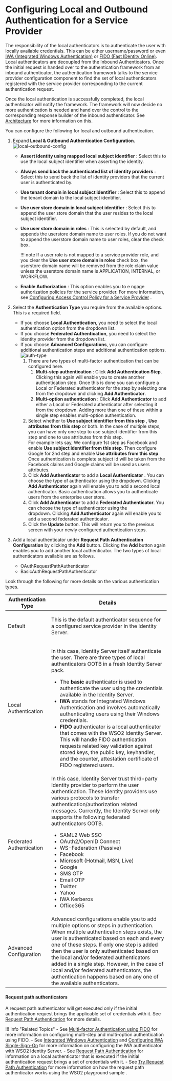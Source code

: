 # Configuring Local and Outbound Authentication for a Service Provider

The responsibility of the local authenticators is to authenticate the
user with locally available credentials. This can be either
username/password or even [IWA (Integrated Windows
Authentication)](../../learn/integrated-windows-authentication-overview) or [FIDO (Fast
IDentity Online)](../../learn/multi-factor-authentication-using-fido). Local
authenticators are decoupled from the Inbound Authenticators. Once the
initial request is handed over to the authentication framework from an
inbound authenticator, the authentication framework talks to the service
provider configuration component to find the set of local authenticators
registered with the service provider corresponding to the current
authentication request.

Once the local authentication is successfully completed, the local
authenticator will notify the framework. The framework will now decide
no more authentication is needed and hand over the control to the
corresponding response builder of the inbound authenticator. See
[Architecture](../../get-started/architecture) for more information on this.

You can configure the following for local and outbound authentication.

1.  Expand **Local & Outbound Authentication Configuration**.  
    ![local-outbound-config](../../assets/img/using-wso2-identity-server/local-outbound-config.png)  
    -   **Assert identity using mapped local subject identifier** :
        Select this to use the local subject identifier when asserting
        the identity.
    -   **Always send back the authenticated list of identity
        providers** : Select this to send back the list of identity
        providers that the current user is authenticated by.
    -   **Use tenant domain in local subject identifier** : Select this
        to append the tenant domain to the local subject identifier.
    -   **Use user store domain in local subject identifier** : Select
        this to append the user store domain that the user resides to
        the local subject identifier.
    -   **Use user store domain in roles** : This is selected by
        default, and appends the userstore domain name to user roles. If
        you do not want to append the userstore domain name to user
        roles, clear the check box.

        !!! note
            If a user role is not mapped to a service provider role, and you
            clear the **Use user store domain in roles** check box, the
            userstore domain name will be removed from the role claim value
            unless the userstore domain name is APPLICATION, INTERNAL, or
            WORKFLOW.
        

    -   **Enable Authorization** : This option enables you to e ngage
        authorization policies for the service provider. For more
        information, see [Configuring Access Control Policy for a
        Service
        Provider](../../learn/configuring-access-control-policy-for-a-service-provider)
        .

2.  Select the **Authentication Type** you require from the available
    options. This is a required field.  
    -   If you choose **Local Authentication**, you need to select the
        local authentication option from the dropdown list.
    -   If you choose **Federated Authentication**, you need to select
        the identity provider from the dropdown list.
    -   If you choose **Advanced Configurations**, you can configure
        additional authentication steps and additional authentication
        options.  
        ![auth-type](../../assets/img/using-wso2-identity-server/auth-type.png)
        1.  There are two types of multi-factor authentication that can
            be configured here.
            1.  **Multi-step authentication** : Click **Add
                Authentication Step**. Clicking this again will enable
                you to create another authentication step. Once this is
                done you can configure a Local or Federated
                authenticator for the step by selecting one from the
                dropdown and clicking **Add Authenticator**.
            2.  **Multi-option authentication** : Click **Add
                Authenticator** to add either a Local or Federated
                authenticator after selecting it from the dropdown.
                Adding more than one of these within a single step
                enables multi-option authentication.
        2.  Select whether to **Use subject identifier from this step**
           , **Use attributes from this step** or both. In the case of
            multiple steps, you can have only one step to use subject
            identifier from this step and one to use attributes from
            this step.  
            For example lets say, We configure 1st step as Facebook and
            enable **Use subject identifier from this step**. Then
            configure Google for 2nd step and enable **Use attributes
            from this step**. Once authentication is complete subject
            id will be taken from the Facebook claims and Google claims
            will be used as users attributes.
        3.  Click **Add Authenticator** to add a **Local Authenticator**
            . You can choose the type of authenticator using the
            dropdown. Clicking **Add Authenticator** again will enable
            you to add a second local authenticator. Basic
            authentication allows you to authenticate users from the
            enterprise user store.
        4.  Click **Add Authenticator** to add a **Federated
            Authenticator**. You can choose the type of authenticator
            using the dropdown. Clicking **Add Authenticator** again
            will enable you to add a second federated authenticator.
        5.  Click the **Update** button. This will return you to the
            previous screen with your newly configured authentication
            steps.
3.  Add a local authenticator under **Request Path Authentication
    Configuration** by clicking the **Add** button. Clicking the **Add**
    button again enables you to add another local authenticator. The two
    types of local authenticators available are as follows.
    -   OAuthRequestPathAuthenticator
    -   BasicAuthRequestPathAuthenticator

Look through the following for more details on the various
authentication types.

<table>
<thead>
<tr class="header">
<th>Authentication Type</th>
<th>Details</th>
</tr>
</thead>
<tbody>
<tr class="odd">
<td>Default</td>
<td><div class="content-wrapper">
<p>This is the default authenticator sequence for a configured service provider in the Identity Server.</p>
</div></td>
</tr>
<tr class="even">
<td>Local Authentication</td>
<td><p>In this case, Identity Server itself authenticate the user. There are three types of local authenticators OOTB in a fresh Identity Server pack.</p>
<ul>
<li>The <strong>basic</strong> authenticator is used to authenticate the user using the credentials available in the Identity Server.</li>
<li><strong>IWA</strong> stands for Integrated Windows Authentication and involves automatically authenticating users using their Windows credentials.</li>
<li><strong>FIDO</strong> authenticator is a local authenticator that comes with the WSO2 Identity Server. This will handle FIDO authentication requests related key validation against stored keys, the public key, keyhandler, and the counter, attestation certificate of FIDO registered users.</li>
</ul></td>
</tr>
<tr class="odd">
<td>Federated Authentication</td>
<td>In this case, Identity Server trust third-party Identity provider to perform the user authentication. These Identity providers use various protocols to transfer authentication/authorization related messages. Currently, the Identity Server only supports the following federated authenticators OOTB.
<ul>
<li>SAML2 Web SSO</li>
<li>OAuth2/OpenID Connect</li>
<li>WS-Federation (Passive)</li>
<li>Facebook</li>
<li>Microsoft (Hotmail, MSN, Live)</li>
<li>Google</li>
<li>SMS OTP</li>
<li>Email OTP</li>
<li>Twitter</li>
<li>Yahoo</li>
<li>IWA Kerberos</li>
<li>Office365</li>
</ul></td>
</tr>
<tr class="even">
<td>Advanced Configuration</td>
<td>Advanced configurations enable you to add multiple options or steps in authentication. When multiple authentication steps exists, the user is authenticated based on each and every one of these steps. If only one step is added then the user is only authenticated based on the local and/or federated authenticators added in a single step. However, in the case of local and/or federated authenticators, the authentication happens based on any one of the available authenticators.</td>
</tr>
</tbody>
</table>

#### Request path authenticators

A request path authenticator will get executed only if the initial
authentication request brings the applicable set of credentials with it.
See [Request Path Authentication](../../learn/request-path-authentication) for
more details.

!!! info "Related Topics"
    -   See [Multi-factor Authentication using
        FIDO](../../learn/multi-factor-authentication-using-fido) for more information
        on configuring multi-step and multi-option authentication using
        FIDO.
    -   See [Integrated Windows
        Authentication](../../learn/integrated-windows-authentication-overview) and
        [Configuring IWA Single-Sign-On](../../learn/configuring-iwa-single-sign-on)
        for more information on configuring the IWA authenticator with WSO2
        Identity Server.
    -   See [Request Path Authentication](../../learn/request-path-authentication) for
        information on a local authenticator that is executed if the initial
        authentication request brings a set of credentials with it.
    -   See [Try Request Path
        Authentication](../../learn/try-request-path-authentication)
        for more information on how the request path authenticator works
        using the WSO2 playground sample .
